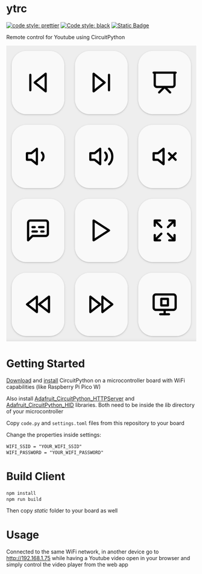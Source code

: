 # ytrc

[![code style: prettier](https://img.shields.io/badge/code_style-prettier-ff69b4.svg?style=flat-square)](https://github.com/prettier/prettier)
[![Code style: black](https://img.shields.io/badge/code%20style-black-000000.svg)](https://github.com/psf/black)
[![Static Badge](https://img.shields.io/badge/icons-Lucide-red?color=f56565)](https://github.com/lucide-icons/lucide)

Remote control for Youtube using CircuitPython

![alt text](client.png)

# Getting Started

[Download](https://circuitpython.org/downloads) and [install](https://learn.adafruit.com/welcome-to-circuitpython/installing-circuitpython) CircuitPython on a microcontroller board with WiFi capabilities (like Raspberry Pi Pico W)

Also install [Adafruit_CircuitPython_HTTPServer](https://github.com/adafruit/Adafruit_CircuitPython_HTTPServer) and [Adafruit_CircuitPython_HID](https://github.com/adafruit/Adafruit_CircuitPython_HID) libraries. Both need to be inside the *lib* directory of your microcontroller

Copy `code.py` and `settings.toml` files from this repository to your board

Change the properties inside settings:
```
WIFI_SSID = "YOUR_WIFI_SSID"
WIFI_PASSWORD = "YOUR_WIFI_PASSWORD"
```

# Build Client
```
npm install
npm run build
```
Then copy *static* folder to your board as well

# Usage

Connected to the same WiFi network, in another device go to http://192.168.1.75 while having a Youtube video open in your browser and simply control the video player from the web app
